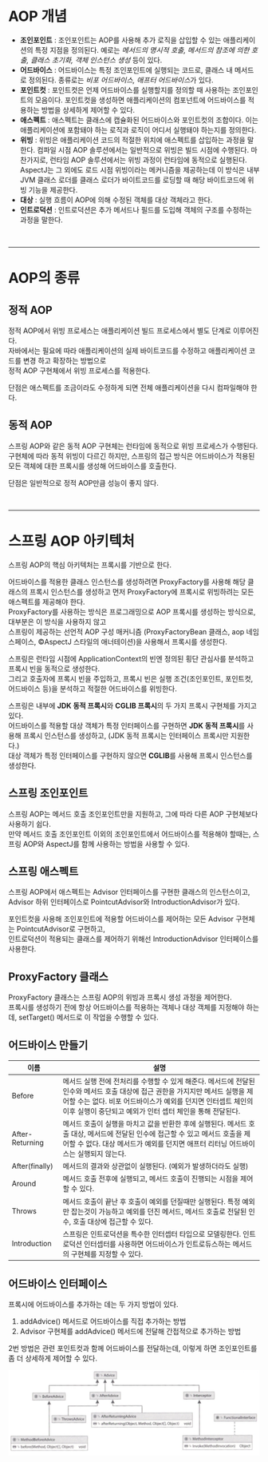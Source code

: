 # AOP 개념

- **조인포인트** : 조인포인트는 AOP를 사용해 추가 로직을 삽입할 수 있는 애플리케이션의 특정 지점을 정의된다. 예로는 *메서드의 명시적 호출, 메서드의 참조에 의한 호출, 클래스 초기화, 객체 인스턴스 생성* 등이 있다.
- **어드바이스** : 어드바이스는 특정 조인포인트에 실행되는 코드로, 클래스 내 메서드로 정의된다. 종류로는 *비포 어드바이스, 애프터 어드바이스*가 있다.
- **포인트컷** : 포인트컷은 언제 어드바이스를 실행할지를 정의할 때 사용하는 조인포인트의 모음이다. 포인트컷을 생성하면 애플리케이션의 컴포넌트에 어드바이스를 적용하는 방법을 상세하게 제어할 수 있다.
- **애스펙트** : 애스펙트는 클래스에 캡슐화된 어드바이스와 포인트컷의 조합이다. 이는 애플리케이션에 포함돼야 하는 로직과 로직이 어디서 실행돼야 하는지를 정의한다.
- **위빙** : 위빙은 애플리케이션 코드의 적절한 위치에 애스펙트를 삽입하는 과정을 말한다. 컴파일 시점 AOP 솔루션에서는 일반적으로 위빙은 빌드 시점에 수행된다.
마찬가지로, 런타임 AOP 솔루션에서는 위빙 과정이 런타임에 동적으로 실행된다. 
AspectJ는 그 외에도 로드 시점 위빙이라는 메커니즘을 제공하는데 이 방식은 내부 JVM 클래스 로더를 클래스 로더가 바이트코드를 로딩할 때 해당 바이트코드에 위빙 기능을 제공한다.
- **대상** : 실행 흐름이 AOP에 의해 수정된 객체를 대상 객체라고 한다.
- **인트로덕션** : 인트로덕션은 추가 메서드나 필드를 도입해 객체의 구조를 수정하는 과정을 말한다.

<br>
<hr>

# AOP의 종류

## 정적 AOP

정적 AOP에서 위빙 프로세스는 애플리케이션 빌드 프로세스에서 별도 단계로 이루어진다. <br>
자바에서는 필요에 따라 애플리케이션의 실제 바이트코드를 수정하고 애플리케이션 코드를 변경 하고 확장하는 방법으로 <br>
정적 AOP 구현체에서 위빙 프로세스를 적용한다.

단점은 애스펙트를 조금이라도 수정하게 되면 전체 애플리케이션을 다시 컴파일해야 한다.

## 동적 AOP

스프링 AOP와 같은 동적 AOP 구현체는 런타임에 동적으로 위빙 프로세스가 수행된다. <br>
구현체에 따라 동적 위빙이 다르긴 하지만, 스프링의 접근 방식은 어드바이스가 적용된 모든 객체에 대한 프록시를 생성해 어드바이스를 호출한다.

단점은 일반적으로 정적 AOP만큼 성능이 좋지 않다.

<br>
<hr>

# 스프링 AOP 아키텍처

스프링 AOP의 핵심 아키텍처는 프록시를 기반으로 한다. 

어드바이스를 적용한 클래스 인스턴스를 생성하려면 ProxyFactory를 사용해 해당 클래스의 프록시 인스턴스를 생성하고 먼저 ProxyFactory에 프록시로 위빙하려는 모든 애스펙트를 제공해야 한다. <br>
ProxyFactory를 사용하는 방식은 프로그래밍으로 AOP 프록시를 생성하는 방식으로, 대부분은 이 방식을 사용하지 않고 <br>
스프링이 제공하는 선언적 AOP 구성 매커니즘 (ProxyFactoryBean 클래스, aop 네임스페이스, ©AspectJ 스타일의 애너테이션)을 사용해서 프록시를 생성한다.

스프링은 런타임 시점에 ApplicationContext의 빈엔 정의된 횡단 관심사를 분석하고 프록시 빈을 동적으로 생성한다. <br>
그리고 호출자에 프록시 빈을 주입하고, 프록시 빈은 실행 조건(조인포인트, 포인트컷, 어드바이스 등)을 분석하고 적절한 어드바이스를 위빙한다.

스프링은 내부에 **JDK 동적 프록시**와 **CGLIB 프록시**의 두 가지 프록시 구현체를 가지고 있다. <br>
어드바이스를 적용할 대상 객체가 특정 인터페이스를 구현하면 **JDK 동적 프록시**를 사용해 프록시 인스턴스를 생성하고, (JDK 동적 프록시는 인터페이스 프록시만 지원한다.) <br>
대상 객체가 특정 인터페이스를 구현하지 않으면 **CGLIB**를 사용해 프록시 인스턴스를 생성한다.

## 스프링 조인포인트

스프링 AOP는 메서드 호출 조인포인트만을 지원하고, 그에 따라 다른 AOP 구현체보다 사용하기 쉽다. <br>
만약 메서드 호출 조인포인트 이외의 조인포인트에서 어드바이스를 적용해야 할때는, 스프링 AOP와 AspectJ를 함께 사용하는 방법을 사용할 수 있다.

## 스프링 애스펙트

스프링 AOP에서 애스펙트는 Advisor 인터페이스를 구현한 클래스의 인스턴스이고, Advisor 하위 인터페이스로 PointcutAdvisor와 IntroductionAdvisor가 있다.

포인트컷을 사용해 조인포인트에 적용할 어드바이스를 제어하는 모든 Advisor 구현체는 PointcutAdvisor로 구현하고, <br>
인트로덕션이 적용되는 클래스를 제어하기 위해선 IntroductionAdvisor 인터페이스를 사용한다.

## ProxyFactory 클래스

ProxyFactory 클래스는 스프링 AOP의 위빙과 프록시 생성 과정을 제어한다. <br>
프록시를 생성하기 전에 항상 어드바이스를 적용하는 객체나 대상 객체를 지정해야 하는데, setTarget() 메서드로 이 작업을 수행할 수 있다.

## 어드바이스 만들기

|이름|설명|
|---|---|
|Before|메서드 실행 전에 전처리를 수행할 수 있게 해준다. 메서드에 전달된 인수와 메서드 호출 대상에 접근 권한을 가지지만 메서드 실행을 제어할 수는 없다. 비포 어드바이스가 예외를 던지면 인터셉트 체인의 이후 실행이 중단되고 예외가 인터 셉터 체인을 통해 전달된다.|
|After-Returning|메서드 호출이 실행을 마치고 값을 반환한 후에 실행된다. 메서드 호출 대상, 메서드에 전달된 인수에 접근할 수 있고 메서드 호출을 제어할 수 없다. 대상 메서드가 예외를 던지면 애프터 리터닝 어드바이스는 실행되지 않는다.|
|After(finally)|메서드의 결과와 상관없이 실행된다. (예외가 발생하더라도 실행)|
|Around|메서드 호출 전후에 실행되고, 메서드 호출이 진행되는 시점을 제어할 수 있다.|
|Throws|메서드 호출이 끝난 후 호출이 예외를 던질때만 실행된다. 특정 예외만 잡는것이 가능하고 예외를 던진 메서드, 메서드 호출로 전달된 인수, 호출 대상에 접근할 수 있다.|
|Introduction|스프링은 인트로덕션을 특수한 인터셉터 타입으로 모델링한다. 인트로덕션 인터셉터를 사용하면 어드바이스가 인트로듀스하는 메서드의 구현체를 지정할 수 있다.|

## 어드바이스 인터페이스

프록시에 어드바이스를 추가하는 데는 두 가지 방법이 있다.

1. addAdvice() 메서드로 어드바이스를 직접 추가하는 방법
2. Advisor 구현체를 addAdvice() 메서드에 전달해 간접적으로 추가하는 방법

2번 방법은 관련 포인트컷과 함께 어드바이스를 전달하는데, 이렇게 하면 조인포인트를 좀 더 상세하게 제어할 수 있다.

<img src="img/5.png" width=700 />











